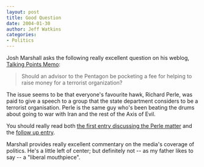 ```yaml
---
layout: post
title: Good Question
date: 2004-01-30
author: Jeff Watkins
categories:
- Politics
---
```


Josh Marshall asks the following really excellent question on his weblog, <a href="http://www.talkingpointsmemo.com">Talking Points Memo</a>:

> Should an advisor to the Pentagon be pocketing a fee for helping to raise money for a terrorist organization?

The issue seems to be that everyone's favourite hawk, Richard Perle, was paid to give a speech to a group that the state department considers to be a terrorist organisation. Perle is the same guy who's been beating the drums about going to war with Iran and the rest of the Axis of Evil.

You should really read both <a href="http://www.talkingpointsmemo.com/archives/week_2004_01_25.php#002503"> the first entry discussing the Perle matter</a> and the <a href="http://www.talkingpointsmemo.com/archives/week_2004_01_25.php#002504"> follow up entry</a>.

Marshall provides really excellent commentary on the media's coverage of politics. He's a little left of center; but definitely not -- as my father likes to say -- a "liberal mouthpiece".